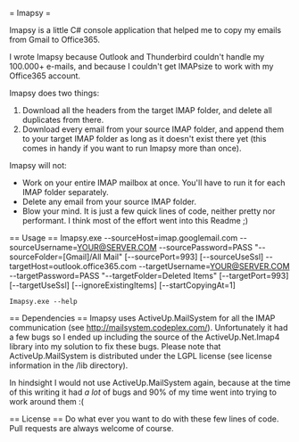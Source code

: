 = Imapsy =

Imapsy is a little C# console application that helped me to copy my emails from Gmail to Office365.

I wrote Imapsy because Outlook and Thunderbird couldn't handle my 100.000+ e-mails, and because I couldn't get IMAPsize to work with my Office365 account.

Imapsy does two things:
1. Download all the headers from the target IMAP folder, and delete all duplicates from there.
2. Download every email from your source IMAP folder, and append them to your target IMAP folder as long as it doesn't exist there yet (this comes in handy if you want to run Imapsy more than once).

Imapsy will not:
- Work on your entire IMAP mailbox at once. You'll have to run it for each IMAP folder separately.
- Delete any email from your source IMAP folder.
- Blow your mind. It is just a few quick lines of code, neither pretty nor performant. I think most of the effort went into this Readme ;)

== Usage ==
    Imapsy.exe --sourceHost=imap.googlemail.com --sourceUsername=YOUR@SERVER.COM --sourcePassword=PASS "--sourceFolder=[Gmail]/All Mail" [--sourcePort=993] [--sourceUseSsl] --targetHost=outlook.office365.com --targetUsername=YOUR@SERVER.COM --targetPassword=PASS "--targetFolder=Deleted Items"  [--targetPort=993] [--targetUseSsl] [--ignoreExistingItems] [--startCopyingAt=1]
	
	Imapsy.exe --help
	
== Dependencies ==
Imapsy uses ActiveUp.MailSystem for all the IMAP communication (see http://mailsystem.codeplex.com/). Unfortunately it had a few bugs so I ended up including the source of the ActiveUp.Net.Imap4 library into my solution to fix these bugs. Please note that ActiveUp.MailSystem is distributed under the LGPL license (see license information in the /lib directory).

In hindsight I would not use ActiveUp.MailSystem again, because at the time of this writing it had _a lot_ of bugs and 90% of my time went into trying to work around them :(
	
== License ==
Do what ever you want to do with these few lines of code. Pull requests are always welcome of course.